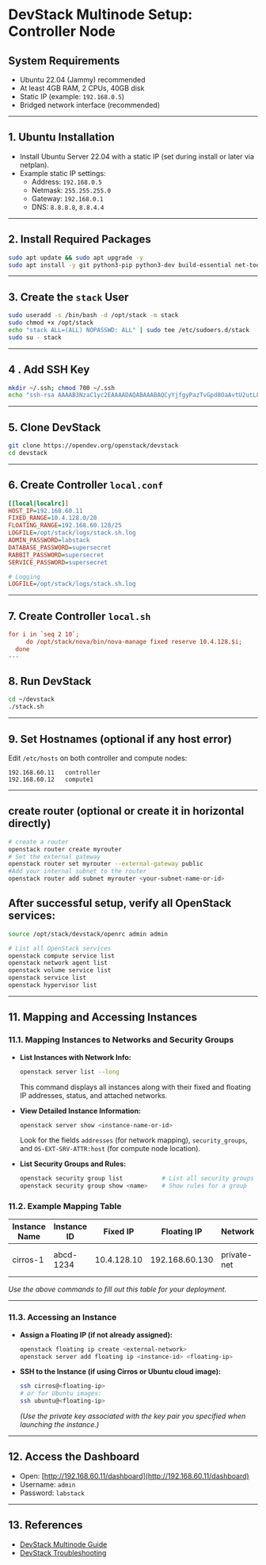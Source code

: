 # DevStack Multinode Setup: Controller Node

## System Requirements
- Ubuntu 22.04 (Jammy) recommended
- At least 4GB RAM, 2 CPUs, 40GB disk
- Static IP (example: `192.168.0.5`)
- Bridged network interface (recommended)

---

## 1. Ubuntu Installation

- Install Ubuntu Server 22.04 with a static IP (set during install or later via netplan).
- Example static IP settings:
  - Address: `192.168.0.5`
  - Netmask: `255.255.255.0`
  - Gateway: `192.168.0.1`
  - DNS: `8.8.8.8`, `8.8.4.4`

---

## 2. Install Required Packages

```bash
sudo apt update && sudo apt upgrade -y
sudo apt install -y git python3-pip python3-dev build-essential net-tools curl wget
```

---

## 3. Create the `stack` User

```bash
sudo useradd -s /bin/bash -d /opt/stack -m stack
sudo chmod +x /opt/stack
echo "stack ALL=(ALL) NOPASSWD: ALL" | sudo tee /etc/sudoers.d/stack
sudo su - stack
```

---

## 4 . Add SSH Key
```bash
mkdir ~/.ssh; chmod 700 ~/.ssh
echo "ssh-rsa AAAAB3NzaC1yc2EAAAADAQABAAABAQCyYjfgyPazTvGpd8OaAvtU2utL8W6gWC4JdRS1J95GhNNfQd657yO6s1AH5KYQWktcE6FO/xNUC2reEXSGC7ezy+sGO1kj9Limv5vrvNHvF1+wts0Cmyx61D2nQw35/Qz8BvpdJANL7VwP/cFI/p3yhvx2lsnjFE3hN8xRB2LtLUopUSVdBwACOVUmH2G+2BWMJDjVINd2DPqRIA4Zhy09KJ3O1Joabr0XpQL0yt/I9x8BVHdAx6l9U0tMg9dj5+tAjZvMAFfye3PJcYwwsfJoFxC8w/SLtqlFX7Ehw++8RtvomvuipLdmWCy+T9hIkl+gHYE4cS3OIqXH7f49jdJf jesse@spacey.local" > ~/.ssh/authorized_keys
```
---
## 5. Clone DevStack

```bash
git clone https://opendev.org/openstack/devstack
cd devstack
```

---

## 6. Create Controller `local.conf`

```ini
[[local|localrc]]
HOST_IP=192.168.60.11
FIXED_RANGE=10.4.128.0/20
FLOATING_RANGE=192.168.60.128/25
LOGFILE=/opt/stack/logs/stack.sh.log
ADMIN_PASSWORD=labstack
DATABASE_PASSWORD=supersecret
RABBIT_PASSWORD=supersecret
SERVICE_PASSWORD=supersecret

# Logging
LOGFILE=/opt/stack/logs/stack.sh.log
```

---

## 7. Create Controller  `local.sh`
```ini
for i in `seq 2 10`; 
     do /opt/stack/nova/bin/nova-manage fixed reserve 10.4.128.$i; 
  done
---
```
## 8. Run DevStack

```bash
cd ~/devstack
./stack.sh
```

---

## 9. Set Hostnames (optional if any host error)

Edit `/etc/hosts` on both controller and compute nodes:

```
192.168.60.11   controller
192.168.60.12   compute1
```


---
## create router (optional or create it in horizontal directly)

```bash
# create a router
openstack router create myrouter
# Set the external gateway
openstack router set myrouter --external-gateway public
#Add your internal subnet to the router
openstack router add subnet myrouter <your-subnet-name-or-id>
```
## After successful setup, verify all OpenStack services:

```bash
source /opt/stack/devstack/openrc admin admin
```
```bash
# List all OpenStack services
openstack compute service list
openstack network agent list
openstack volume service list
openstack service list
openstack hypervisor list
```

---

## 11. Mapping and Accessing Instances

### 11.1. Mapping Instances to Networks and Security Groups

- **List Instances with Network Info:**
  ```bash
  openstack server list --long
  ```
  This command displays all instances along with their fixed and floating IP addresses, status, and attached networks.

- **View Detailed Instance Information:**
  ```bash
  openstack server show <instance-name-or-id>
  ```
  Look for the fields `addresses` (for network mapping), `security_groups`, and `OS-EXT-SRV-ATTR:host` (for compute node location).

- **List Security Groups and Rules:**
  ```bash
  openstack security group list           # List all security groups
  openstack security group show <name>    # Show rules for a group
  ```

### 11.2. Example Mapping Table

| Instance Name | Instance ID | Fixed IP      | Floating IP    | Network           | Host Node   | Security Groups    |
|---------------|-------------|---------------|----------------|-------------------|-------------|-------------------|
| cirros-1      | abcd-1234   | 10.4.128.10   | 192.168.60.130 | private-net       | compute1    | default, my-secgroup |

*Use the above commands to fill out this table for your deployment.*

---

### 11.3. Accessing an Instance

- **Assign a Floating IP (if not already assigned):**
  ```bash
  openstack floating ip create <external-network>
  openstack server add floating ip <instance-id> <floating-ip>
  ```
- **SSH to the Instance (if using Cirros or Ubuntu cloud image):**
  ```bash
  ssh cirros@<floating-ip>
  # or for Ubuntu images:
  ssh ubuntu@<floating-ip>
  ```
  *(Use the private key associated with the key pair you specified when launching the instance.)*

---

## 12. Access the Dashboard

- Open: [http://192.168.60.11/dashboard](http://192.168.60.11/dashboard)
- Username: `admin`
- Password: `labstack`

---

## 13. References

- [DevStack Multinode Guide](https://docs.openstack.org/devstack/latest/guides/multinode-lab.html)
- [DevStack Troubleshooting](https://docs.openstack.org/devstack/latest/troubleshooting.html)